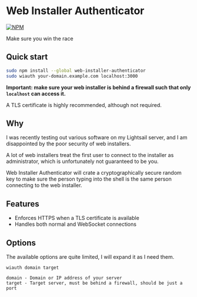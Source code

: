 # Web Installer Authenticator

[![NPM](https://nodei.co/npm/web-installer-authenticator.png)](https://nodei.co/npm/web-installer-authenticator/)

Make sure you win the race

## Quick start

```Bash
sudo npm install --global web-installer-authenticator
sudo wiauth your-domain.example.com localhost:3000
```

**Important: make sure your web installer is behind a firewall such that only
`localhost` can access it.**

A TLS certificate is highly recommended, although not required.

## Why

I was recently testing out various software on my Lightsail server, and I am
disappointed by the poor security of web installers.

A lot of web installers treat the first user to connect to the installer as
administrator, which is unfortunately not guaranteed to be you.

Web Installer Authenticator will crate a cryptographically secure random key
to make sure the person typing into the shell is the same person connecting to
the web installer.

## Features

- Enforces HTTPS when a TLS certificate is available
- Handles both normal and WebSocket connections

## Options

The available options are quite limited, I will expand it as I need them.

```
wiauth domain target

domain - Domain or IP address of your server
target - Target server, must be behind a firewall, should be just a port
```
